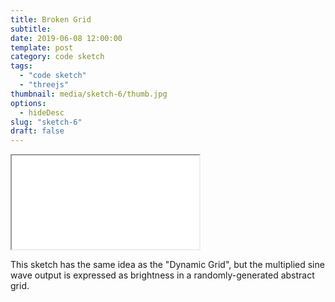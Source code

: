 ```yaml
---
title: Broken Grid
subtitle:
date: 2019-06-08 12:00:00
template: post
category: code sketch
tags:
  - "code sketch"
  - "threejs"
thumbnail: media/sketch-6/thumb.jpg
options:
  - hideDesc
slug: "sketch-6"
draft: false
---
```



<div className="threejs-viz-container">
  <iframe id="sketch-6"
      className="resp-iframe"
      title="sketch-6"
      src="/visualizations/viz-broken-grid"
      scrolling="no">
  </iframe>
</div>

This sketch has the same idea as the "Dynamic Grid", but the multiplied sine wave output is expressed as brightness in a randomly-generated abstract grid.
